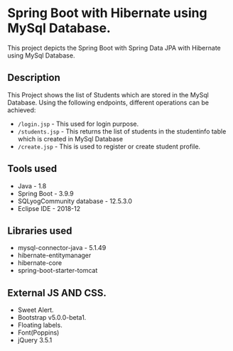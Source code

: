# Spring Boot with Hibernate using MySql Database.
This project depicts the Spring Boot with Spring Data JPA with Hibernate using MySql Database.

## Description
This Project shows the list of Students which are stored in the MySql Database. Using the following endpoints, different operations can be achieved:
- `/login.jsp` - This used for login purpose.
- `/students.jsp` - This returns the list of students in the studentinfo table which is created in MySql Database
- `/create.jsp` - This is used to register or create student profile.


## Tools used
- Java - 1.8
- Spring Boot - 3.9.9
- SQLyogCommunity database - 12.5.3.0
- Eclipse IDE - 2018-12

## Libraries used
- mysql-connector-java - 5.1.49
- hibernate-entitymanager
- hibernate-core
- spring-boot-starter-tomcat


## External JS AND CSS.
- Sweet Alert.
- Bootstrap v5.0.0-beta1.
- Floating labels.
- Font(Poppins)
- jQuery 3.5.1

